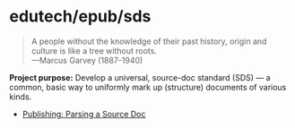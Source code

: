 # edutech/epub/sds

> A people without the knowledge of their past history, origin and culture is like a tree without roots.  
> —Marcus Garvey (1887-1940)

__Project purpose:__ Develop a universal, source-doc standard (SDS) — a common, basic way to uniformly mark up (structure) documents of various kinds.

- [Publishing: Parsing a Source Doc](https://jahoward11.github.com/edutech/epub/sds/hjas18_pub-sds.html)
